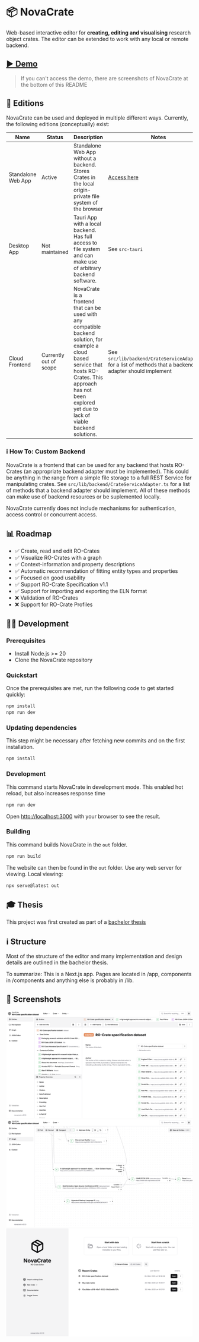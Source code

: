 # 📦 NovaCrate

Web-based interactive editor for **creating, editing and visualising** research object crates. The editor can be extended to work with any local or 
remote backend.

## [▶️ Demo](https://kit-data-manager.github.io/NovaCrate/)

> If you can't access the demo, there are screenshots of NovaCrate at the bottom of this README

## 🎨 Editions

NovaCrate can be used and deployed in multiple different ways. Currently, the following editions (conceptually) exist:

| Name               | Status                 | Description                                                                                                                                                                                                             | Notes                                                                                                      |
|--------------------|------------------------|-------------------------------------------------------------------------------------------------------------------------------------------------------------------------------------------------------------------------|------------------------------------------------------------------------------------------------------------|
| Standalone Web App | Active                 | Standalone Web App without a backend. Stores Crates in the local origin-private file system of the browser                                                                                                              | [Access here](https://kit-data-manager.github.io/NovaCrate/)                                               |
| Desktop App        | Not maintained         | Tauri App with a local backend. Has full access to file system and can make use of arbitrary backend software.                                                                                                          | See `src-tauri`                                                                                            |
| Cloud Frontend     | Currently out of scope | NovaCrate is a frontend that can be used with any compatible backend solution, for example a cloud based service that hosts RO-Crates. This approach has not been explored yet due to lack of viable backend solutions. | See `src/lib/backend/CrateServiceAdapter.ts` for a list of methods that a backend adapter should implement |

### ℹ️ How To: Custom Backend

NovaCrate is a frontend that can be used for any backend that hosts RO-Crates (an appropriate backend adapter must be implemented). This could be anything in the range from a simple file storage to a full REST Service for manipulating crates.
See `src/lib/backend/CrateServiceAdapter.ts` for a list of methods that a backend adapter should implement. All of these methods can make use of backend resources or be suplemented locally.

NovaCrate currently does not include mechanisms for authentication, access control or concurrent access.

## 📊 Roadmap

- ✅ Create, read and edit RO-Crates
- ✅ Visualize RO-Crates with a graph
- ✅ Context-information and property descriptions
- ✅ Automatic recommendation of fitting entity types and properties
- ✅ Focused on good usability
- ✅ Support RO-Crate Specification v1.1
- ✅ Support for importing and exporting the ELN format
- ❌ Validation of RO-Crates
- ❌ Support for RO-Crate Profiles

## 👨‍💻 Development

### Prerequisites

- Install Node.js >= 20
- Clone the NovaCrate repository

### Quickstart

Once the prerequisites are met, run the following code to get started quickly:

```bash
npm install
npm run dev
```

### Updating dependencies

This step might be necessary after fetching new commits and on the first installation.

```bash
npm install
```


### Development

This command starts NovaCrate in development mode. This enabled hot reload, but also increases response time

```bash
npm run dev
```

Open [http://localhost:3000](http://localhost:3000) with your browser to see the result.

### Building

This command builds NovaCrate in the `out` folder.

```bash
npm run build
```

The website can then be found in the `out` folder. Use any web server for viewing. Local viewing:

```bash
npx serve@latest out
```

## 🎓 Thesis

This project was first created as part of a [bachelor thesis](https://doi.org/10.5445/IR/1000178790)

## ℹ️ Structure

Most of the structure of the editor and many implementation and design details are outlined in the bachelor thesis.

To summarize: This is a Next.js app. Pages are located in /app, components in /components and anything else is probably in /lib.

## 📸 Screenshots

![](docs/teaser.png)
![](docs/teaser2.png)
![](docs/teaser3.png)